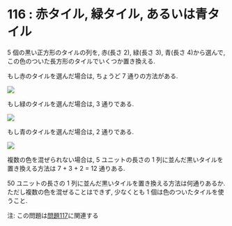 # 116 : 赤タイル, 緑タイル, あるいは青タイル

5 個の黒い正方形のタイルの列を, 赤\(長さ 2\), 緑\(長さ 3\), 青\(長さ 4\)から選んで, この色のついた長方形のタイルでいくつか置き換える.

もし赤のタイルを選んだ場合は, ちょうど 7 通りの方法がある.

![](https://projecteuler.net/project/images/p116_1.png)

もし緑のタイルを選んだ場合は, 3 通りである.

![](https://projecteuler.net/project/images/p116_2.png)

もし青のタイルを選んだ場合は, 2 通りである.

![](https://projecteuler.net/project/images/p116_3.png)

複数の色を混ぜられない場合は, 5 ユニットの長さの 1 列に並んだ黒いタイルを置き換える方法は 7 + 3 + 2 = 12 通りある.

50 ユニットの長さの 1 列に並んだ黒いタイルを置き換える方法は何通りあるか. ただし複数の色を混ぜることはできず, 少なくとも 1 個は色のついたタイルを使うこと.

注: この問題は[問題117](p117.md)に関連する


